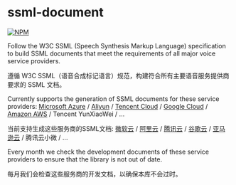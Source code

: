# ssml-document
[![NPM](https://nodei.co/npm/ssml-document.png)](https://nodei.co/npm/ssml-document/)

Follow the W3C SSML (Speech Synthesis Markup Language) specification to build SSML documents that meet the requirements of all major voice service providers.

遵循 W3C SSML（语音合成标记语言）规范，构建符合所有主要语音服务提供商要求的 SSML 文档。

Currently supports the generation of SSML documents for these service providers: 
[Microsoft Azure](https://docs.microsoft.com/en-us/azure/cognitive-services/speech-service/speech-synthesis-markup) / [Aliyun](https://help.aliyun.com/document_detail/101645.html) / [Tencent Cloud](https://cloud.tencent.com/document/product/1073/49575) / [Google Cloud](https://cloud.google.com/text-to-speech/docs/ssml) / [Amazon AWS](https://docs.aws.amazon.com/polly/latest/dg/supportedtags.html) / Tencent YunXiaoWei / ...

当前支持生成这些服务商的SSML文档: 
[微软云](https://docs.microsoft.com/en-us/azure/cognitive-services/speech-service/speech-synthesis-markup) / [阿里云](https://help.aliyun.com/document_detail/101645.html) / [腾讯云](https://cloud.tencent.com/document/product/1073/49575) / [谷歌云](https://cloud.google.com/text-to-speech/docs/ssml) / [亚马逊云](https://docs.aws.amazon.com/polly/latest/dg/supportedtags.html) / 腾讯云小微 / ...

Every month we check the development documents of these service providers to ensure that the library is not out of date.

每月我们会检查这些服务商的开发文档，以确保本库不会过时。


